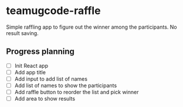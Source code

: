 # teamugcode-raffle
Simple raffling app to figure out the winner among the participants. No result saving.

## Progress planning
- [ ] Init React app
- [ ] Add app title
- [ ] Add input to add list of names
- [ ] Add list of names to show the participants
- [ ] Add raffle button to reorder the list and pick winner
- [ ] Add area to show results
